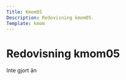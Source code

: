 ```yaml
---
Title: Kmom05
Description: Redovisning kmom05.
Template: kmom
---
```


Redovisning kmom05
==========================

Inte gjort än
